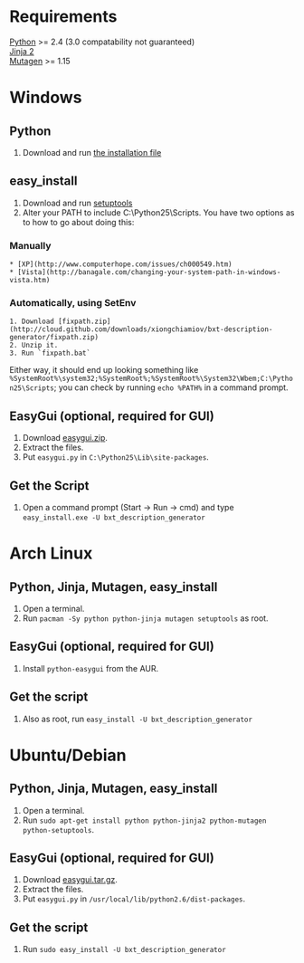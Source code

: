 Requirements
============
[Python](http://www.python.org/) >= 2.4 (3.0 compatability not guaranteed)  
[Jinja 2](http://jinja.pocoo.org/2/)  
[Mutagen](http://code.google.com/p/quodlibet/wiki/Mutagen)  >= 1.15  

Windows
=======
Python
------
1. Download and run [the installation file](http://www.python.org/ftp/python/2.5.4/python-2.5.4.msi)

easy_install
------------
1. Download and run [setuptools](http://pypi.python.org/packages/2.5/s/setuptools/setuptools-0.6c9.win32-py2.5.exe#md5=602d06054ec1165e995ae54ac30884d7)
2. Alter your PATH to include C:\Python25\Scripts.  You have two options as to how to go about doing this:
### Manually ###
	* [XP](http://www.computerhope.com/issues/ch000549.htm)
	* [Vista](http://banagale.com/changing-your-system-path-in-windows-vista.htm)
### Automatically, using SetEnv ###
	1. Download [fixpath.zip](http://cloud.github.com/downloads/xiongchiamiov/bxt-description-generator/fixpath.zip)
	2. Unzip it.
	3. Run `fixpath.bat`
	
Either way, it should end up looking something like
`%SystemRoot%\system32;%SystemRoot%;%SystemRoot%\System32\Wbem;C:\Python25\Scripts`;
you can check by running `echo %PATH%` in a command prompt.

EasyGui (optional, required for GUI)
------------------------------------
1. Download [easygui.zip](http://easygui.sourceforge.net/current_version/easygui_v0.93.zip).
2. Extract the files.
3. Put `easygui.py` in `C:\Python25\Lib\site-packages`.

Get the Script
--------------
1. Open a command prompt (Start -> Run -> cmd) and type `easy_install.exe -U bxt_description_generator`

Arch Linux
==========
Python, Jinja, Mutagen, easy_install
---------------------------
1. Open a terminal.
2. Run `pacman -Sy python python-jinja mutagen setuptools` as root.

EasyGui (optional, required for GUI)
------------------------------------
1. Install `python-easygui` from the AUR.

Get the script
--------------
1. Also as root, run `easy_install -U bxt_description_generator`

Ubuntu/Debian
=============
Python, Jinja, Mutagen, easy_install
---------------------------
1. Open a terminal.
2. Run `sudo apt-get install python python-jinja2 python-mutagen python-setuptools`.

EasyGui (optional, required for GUI)
------------------------------------
1. Download [easygui.tar.gz](http://easygui.sourceforge.net/current_version/easygui_v0.93.tar.gz).
2. Extract the files.
3. Put `easygui.py` in `/usr/local/lib/python2.6/dist-packages`.

Get the script
--------------
1. Run `sudo easy_install -U bxt_description_generator`
